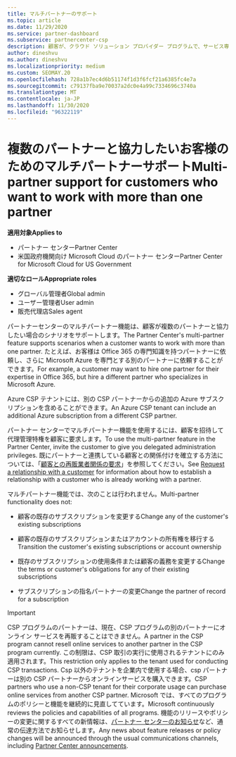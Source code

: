 ```yaml
---
title: マルチパートナーのサポート
ms.topic: article
ms.date: 11/29/2020
ms.service: partner-dashboard
ms.subservice: partnercenter-csp
description: 顧客が、クラウド ソリューション プロバイダー プログラムで、サービス専門分野の異なる複数のパートナーとの連携を求める場合があります。
author: dineshvu
ms.author: dineshvu
ms.localizationpriority: medium
ms.custom: SEOMAY.20
ms.openlocfilehash: 728a1b7ec4d6b51174f1d3f6fcf21a6385fc4e7a
ms.sourcegitcommit: c79137fba9e70037a2dc0e4a99c7334696c3740a
ms.translationtype: MT
ms.contentlocale: ja-JP
ms.lasthandoff: 11/30/2020
ms.locfileid: "96322119"
---
```

# <a name="multi-partner-support-for-customers-who-want-to-work-with-more-than-one-partner"></a><span data-ttu-id="d2032-103">複数のパートナーと協力したいお客様のためのマルチパートナーサポート</span><span class="sxs-lookup"><span data-stu-id="d2032-103">Multi-partner support for customers who want to work with more than one partner</span></span>

<span data-ttu-id="d2032-104">**適用対象**</span><span class="sxs-lookup"><span data-stu-id="d2032-104">**Applies to**</span></span>

- <span data-ttu-id="d2032-105">パートナー センター</span><span class="sxs-lookup"><span data-stu-id="d2032-105">Partner Center</span></span>
- <span data-ttu-id="d2032-106">米国政府機関向け Microsoft Cloud のパートナー センター</span><span class="sxs-lookup"><span data-stu-id="d2032-106">Partner Center for Microsoft Cloud for US Government</span></span>

<span data-ttu-id="d2032-107">**適切なロール**</span><span class="sxs-lookup"><span data-stu-id="d2032-107">**Appropriate roles**</span></span>

- <span data-ttu-id="d2032-108">グローバル管理者</span><span class="sxs-lookup"><span data-stu-id="d2032-108">Global admin</span></span>
- <span data-ttu-id="d2032-109">ユーザー管理者</span><span class="sxs-lookup"><span data-stu-id="d2032-109">User admin</span></span>
- <span data-ttu-id="d2032-110">販売代理店</span><span class="sxs-lookup"><span data-stu-id="d2032-110">Sales agent</span></span>

<span data-ttu-id="d2032-111">パートナーセンターのマルチパートナー機能は、顧客が複数のパートナーと協力したい場合のシナリオをサポートします。</span><span class="sxs-lookup"><span data-stu-id="d2032-111">The Partner Center's multi-partner feature supports scenarios when a customer wants to work with more than one partner.</span></span> <span data-ttu-id="d2032-112">たとえば、お客様は Office 365 の専門知識を持つパートナーに依頼し、さらに Microsoft Azure を専門とする別のパートナーに依頼することができます。</span><span class="sxs-lookup"><span data-stu-id="d2032-112">For example, a customer may want to hire one partner for their expertise in Office 365, but hire a different partner who specializes in Microsoft Azure.</span></span>

<span data-ttu-id="d2032-113">Azure CSP テナントには、別の CSP パートナーからの追加の Azure サブスクリプションを含めることができます。</span><span class="sxs-lookup"><span data-stu-id="d2032-113">An Azure CSP tenant can include an additional Azure subscription from a different CSP partner.</span></span>

<span data-ttu-id="d2032-114">パートナー センターでマルチパートナー機能を使用するには、顧客を招待して代理管理特権を顧客に要求します。</span><span class="sxs-lookup"><span data-stu-id="d2032-114">To use the multi-partner feature in the Partner Center, invite the customer to give you delegated administration privileges.</span></span> <span data-ttu-id="d2032-115">既にパートナーと連携している顧客との関係付けを確立する方法については、「[顧客との再販業者関係の要求](request-a-relationship-with-a-customer.md)」を参照してください。</span><span class="sxs-lookup"><span data-stu-id="d2032-115">See [Request a relationship with a customer](request-a-relationship-with-a-customer.md) for information about how to establish a relationship with a customer who is already working with a partner.</span></span>

<span data-ttu-id="d2032-116">マルチパートナー機能では、次のことは行われません。</span><span class="sxs-lookup"><span data-stu-id="d2032-116">Multi-partner functionality does not:</span></span>

- <span data-ttu-id="d2032-117">顧客の既存のサブスクリプションを変更する</span><span class="sxs-lookup"><span data-stu-id="d2032-117">Change any of the customer's existing subscriptions</span></span>

- <span data-ttu-id="d2032-118">顧客の既存のサブスクリプションまたはアカウントの所有権を移行する</span><span class="sxs-lookup"><span data-stu-id="d2032-118">Transition the customer's existing subscriptions or account ownership</span></span>

- <span data-ttu-id="d2032-119">既存のサブスクリプションの使用条件または顧客の義務を変更する</span><span class="sxs-lookup"><span data-stu-id="d2032-119">Change the terms or customer's obligations for any of their existing subscriptions</span></span>

- <span data-ttu-id="d2032-120">サブスクリプションの指名パートナーの変更</span><span class="sxs-lookup"><span data-stu-id="d2032-120">Change the partner of record for a subscription</span></span>

> [!IMPORTANT]  
> <span data-ttu-id="d2032-121">CSP プログラムのパートナーは、現在、CSP プログラムの別のパートナーにオンライン サービスを再販することはできません。</span><span class="sxs-lookup"><span data-stu-id="d2032-121">A partner in the CSP program cannot resell online services to another partner in the CSP program currently.</span></span> <span data-ttu-id="d2032-122">この制限は、CSP 取引の実行に使用されるテナントにのみ適用されます。</span><span class="sxs-lookup"><span data-stu-id="d2032-122">This restriction only applies to the tenant used for conducting CSP transactions.</span></span> <span data-ttu-id="d2032-123">Csp 以外のテナントを企業内で使用する場合、csp パートナーは別の CSP パートナーからオンラインサービスを購入できます。</span><span class="sxs-lookup"><span data-stu-id="d2032-123">CSP partners who use a non-CSP tenant for their corporate usage can purchase online services from another CSP partner.</span></span> <span data-ttu-id="d2032-124">Microsoft では、すべてのプログラムのポリシーと機能を継続的に見直してています。</span><span class="sxs-lookup"><span data-stu-id="d2032-124">Microsoft continuously reviews the policies and capabilities of all programs.</span></span> <span data-ttu-id="d2032-125">機能のリリースやポリシーの変更に関するすべての新情報は、[パートナー センターのお知らせ](announcements/index.md)など、通常の伝達方法でお知らせします。</span><span class="sxs-lookup"><span data-stu-id="d2032-125">Any news about feature releases or policy changes will be announced through the usual communications channels, including [Partner Center announcements](announcements/index.md).</span></span>
